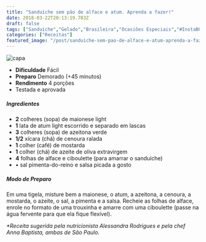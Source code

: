 ```yaml
---
title: "Sanduíche sem pão de alface e atum. Aprenda a fazer!"
date: 2018-03-22T20:13:19.783Z
draft: false
tags: ["Sanduíche","Gelado","Brasileira","Ocasiões Especiais","#InstaBOAFORMA","Alimentação saudável","Peixes e frutos do mar","Receitas simples e fáceis"]
categories: ["Receitas"]
featured_image: "/post/sanduiche-sem-pao-de-alface-e-atum-aprenda-a-fazer.444a88c7.jpg"
---
```


![capa](/post/sanduiche-sem-pao-de-alface-e-atum-aprenda-a-fazer.444a88c7.jpg)

*   **Dificuldade** Fácil
*   **Preparo** Demorado (+45 minutos)
*   **Rendimento** 4 porções
*   Testada e aprovada
    

##### Ingredientes

*   **2** colheres (sopa) de maionese light
*   **1** lata de atum light escorrido e separado em lascas
*   **3** colheres (sopa) de azeitona verde
*   **1/2** xícara (chá) de cenoura ralada
*   **1** colher (café) de mostarda
*   **1** colher (chá) de azeite de oliva extravirgem
*   **4** folhas de alface e ciboulette (para amarrar o sanduíche)
*   • sal pimenta-do-reino e salsa picada a gosto

##### Modo de Preparo

Em uma tigela, misture bem a maionese, o atum, a azeitona, a cenoura, a mostarda, o azeite, o sal, a pimenta e a salsa. Recheie as folhas de alface, enrole no formato de uma trouxinha e amarre com uma ciboulette (passe na água fervente para que ela fique flexível).

_*Receita sugerida pela nutricionista Alessandra Rodrigues e pela chef Anna Baptista, ambas de São Paulo._
